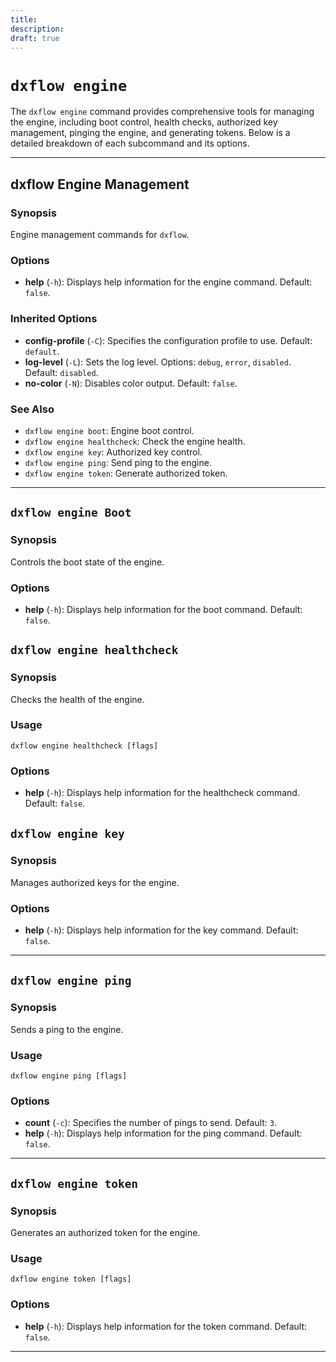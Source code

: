 ```yaml
---
title:
description:
draft: true
---
```


# `dxflow engine`

The `dxflow engine` command provides comprehensive tools for managing the engine, including boot control, health checks, authorized key management, pinging the engine, and generating tokens. Below is a detailed breakdown of each subcommand and its options.

---

## dxflow Engine Management

### Synopsis
Engine management commands for `dxflow`.

### Options
- **help** (`-h`): Displays help information for the engine command. Default: `false`.

### Inherited Options
- **config-profile** (`-C`): Specifies the configuration profile to use. Default: `default`.
- **log-level** (`-L`): Sets the log level. Options: `debug`, `error`, `disabled`. Default: `disabled`.
- **no-color** (`-N`): Disables color output. Default: `false`.

### See Also
- `dxflow engine boot`: Engine boot control.
- `dxflow engine healthcheck`: Check the engine health.
- `dxflow engine key`: Authorized key control.
- `dxflow engine ping`: Send ping to the engine.
- `dxflow engine token`: Generate authorized token.

---

## `dxflow engine Boot`

### Synopsis
Controls the boot state of the engine.

### Options
- **help** (`-h`): Displays help information for the boot command. Default: `false`.

## `dxflow engine healthcheck`

### Synopsis
Checks the health of the engine.

### Usage
`dxflow engine healthcheck [flags]`

### Options
- **help** (`-h`): Displays help information for the healthcheck command. Default: `false`.

## `dxflow engine key`

### Synopsis
Manages authorized keys for the engine.

### Options
- **help** (`-h`): Displays help information for the key command. Default: `false`.

---

## `dxflow engine ping`

### Synopsis
Sends a ping to the engine.

### Usage
`dxflow engine ping [flags]`

### Options
- **count** (`-c`): Specifies the number of pings to send. Default: `3`.
- **help** (`-h`): Displays help information for the ping command. Default: `false`.

---

## `dxflow engine token`

### Synopsis
Generates an authorized token for the engine.

### Usage
`dxflow engine token [flags]`

### Options
- **help** (`-h`): Displays help information for the token command. Default: `false`.

---
